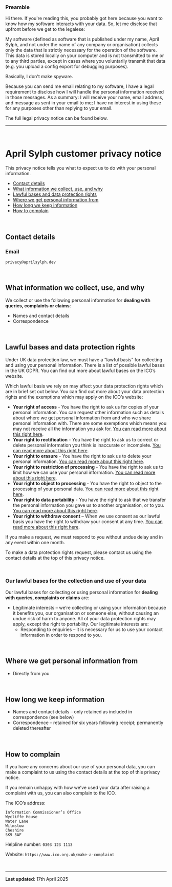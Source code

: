 ### Preamble

Hi there. If you're reading this, you probably got here because you want to know how my software interacts with your data. So, let me disclose that upfront before we get to the legalese:

My software (defined as software that is published under my name, April Sylph, and not under the name of any company or organisation) collects only the data that is strictly necessary for the operation of the software. This data is stored locally on your computer and is not transmitted to me or to any third parties, except in cases where you voluntarily transmit that data (e.g. you upload a config export for debugging purposes).

Basically, I don't make spyware.

Because you can send me email relating to my software, I have a legal requirement to disclose how I will handle the personal information received in those messages. As a summary: I will receive your name, email address, and message as sent in your email to me; I have no interest in using these for any purposes other than replying to your email.

The full legal privacy notice can be found below.

---

<br/>

# April Sylph customer privacy notice

This privacy notice tells you what to expect us to do with your personal information.

* [Contact details](#contact-details)
* [What information we collect, use, and why](#what-information-we-collect-use-and-why)
* [Lawful bases and data protection rights](#lawful-bases-and-data-protection-rights)
* [Where we get personal information from](#where-we-get-personal-information-from)
* [How long we keep information](#how-long-we-keep-information)
* [How to complain](#how-to-complain)

<br/>

## Contact details

### Email

`privacy@aprilsylph.dev`

<br/>

## What information we collect, use, and why

We collect or use the following personal information for **dealing with queries, complaints or claims**:

* Names and contact details
* Correspondence

<br/>

## Lawful bases and data protection rights

Under UK data protection law, we must have a “lawful basis” for collecting and using your personal information. There is a list of possible lawful bases in the UK GDPR. You can find out more about lawful bases on the ICO’s website.

Which lawful basis we rely on may affect your data protection rights which are in brief set out below. You can find out more about your data protection rights and the exemptions which may apply on the ICO’s website:

* **Your right of access** - You have the right to ask us for copies of your personal information. You can request other information such as details about where we get personal information from and who we share personal information with. There are some exemptions which means you may not receive all the information you ask for. [You can read more about this right here](https://ico.org.uk/for-organisations/advice-for-small-organisations/create-your-own-privacy-notice/your-data-protection-rights/#roa).
* **Your right to rectification** - You have the right to ask us to correct or delete personal information you think is inaccurate or incomplete. [You can read more about this right here](https://ico.org.uk/for-organisations/advice-for-small-organisations/create-your-own-privacy-notice/your-data-protection-rights/#rtr).
* **Your right to erasure** - You have the right to ask us to delete your personal information. [You can read more about this right here](https://ico.org.uk/for-organisations/advice-for-small-organisations/create-your-own-privacy-notice/your-data-protection-rights/#rte).
* **Your right to restriction of processing** - You have the right to ask us to limit how we can use your personal information. [You can read more about this right here](https://ico.org.uk/for-organisations/advice-for-small-organisations/create-your-own-privacy-notice/your-data-protection-rights/#rtrop).
* **Your right to object to processing** - You have the right to object to the processing of your personal data. [You can read more about this right here](https://ico.org.uk/for-organisations/advice-for-small-organisations/create-your-own-privacy-notice/your-data-protection-rights/#rto).
* **Your right to data portability** - You have the right to ask that we transfer the personal information you gave us to another organisation, or to you. [You can read more about this right here](https://ico.org.uk/for-organisations/advice-for-small-organisations/create-your-own-privacy-notice/your-data-protection-rights/#rtdp).
* **Your right to withdraw consent** – When we use consent as our lawful basis you have the right to withdraw your consent at any time. [You can read more about this right here](https://ico.org.uk/for-organisations/advice-for-small-organisations/create-your-own-privacy-notice/your-data-protection-rights/#rtwc).

If you make a request, we must respond to you without undue delay and in any event within one month.

To make a data protection rights request, please contact us using the contact details at the top of this privacy notice.

<br/>

### Our lawful bases for the collection and use of your data

Our lawful bases for collecting or using personal information for **dealing with queries, complaints or claims** are:

* Legitimate interests – we’re collecting or using your information because it benefits you, our organisation or someone else, without causing an undue risk of harm to anyone. All of your data protection rights may apply, except the right to portability. Our legitimate interests are:
  * Responding to enquiries – it is necessary for us to use your contact information in order to respond to you.

<br/>

## Where we get personal information from

* Directly from you

<br/>

## How long we keep information

* Names and contact details – only retained as included in correspondence (see below)
* Correspondence – retained for six years following receipt; permanently deleted thereafter

<br/>

## How to complain

If you have any concerns about our use of your personal data, you can make a complaint to us using the contact details at the top of this privacy notice.

If you remain unhappy with how we’ve used your data after raising a complaint with us, you can also complain to the ICO.

The ICO’s address:           

```
Information Commissioner’s Office
Wycliffe House
Water Lane
Wilmslow
Cheshire
SK9 5AF
```

Helpline number: `0303 123 1113`

Website: `https://www.ico.org.uk/make-a-complaint`

<br/>

---

**Last updated**: 17th April 2025

